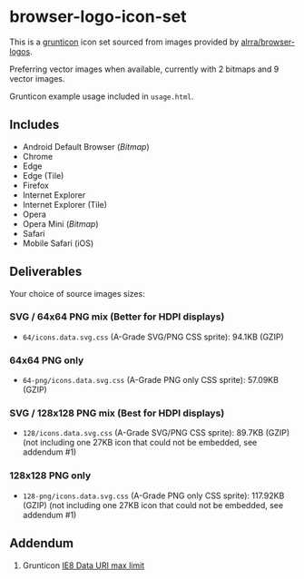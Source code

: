 # browser-logo-icon-set

This is a [grunticon](https://github.com/filamentgroup/grunticon/) icon set sourced from images provided by [alrra/browser-logos](https://github.com/alrra/browser-logos).

Preferring vector images when available, currently with 2 bitmaps and 9 vector images.

Grunticon example usage included in `usage.html`.

## Includes

* Android Default Browser (_Bitmap_)
* Chrome
* Edge
* Edge (Tile)
* Firefox
* Internet Explorer
* Internet Explorer (Tile)
* Opera
* Opera Mini (_Bitmap_)
* Safari
* Mobile Safari (iOS)

## Deliverables

Your choice of source images sizes:

### SVG / 64x64 PNG mix (Better for HDPI displays)

* `64/icons.data.svg.css` (A-Grade SVG/PNG CSS sprite): 94.1KB (GZIP)

### 64x64 PNG only

* `64-png/icons.data.svg.css` (A-Grade PNG only CSS sprite): 57.09KB (GZIP)

### SVG / 128x128 PNG mix (Best for HDPI displays)

* `128/icons.data.svg.css` (A-Grade SVG/PNG CSS sprite): 89.7KB (GZIP) (not including one 27KB icon that could not be embedded, see addendum #1)

### 128x128 PNG only

* `128-png/icons.data.svg.css` (A-Grade PNG only CSS sprite): 117.92KB (GZIP) (not including one 27KB icon that could not be embedded, see addendum #1)

## Addendum

1. Grunticon [IE8 Data URI max limit](https://github.com/filamentgroup/grunticon/issues/75)